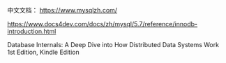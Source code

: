 中文文档：
https://www.mysqlzh.com/

https://www.docs4dev.com/docs/zh/mysql/5.7/reference/innodb-introduction.html

Database Internals: A Deep Dive into How Distributed Data Systems Work 1st Edition, Kindle Edition

